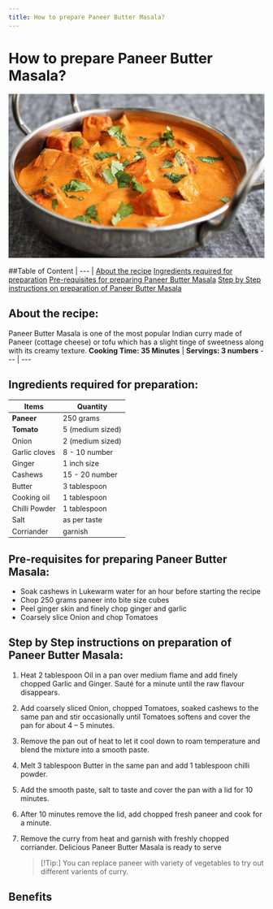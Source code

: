 ```yaml
---
title: How to prepare Paneer Butter Masala?
---
```

# How to prepare Paneer Butter Masala?
![image](./images/Paneer-Butter-Masala.jpg)

##Table of Content
| --- |
 [About the recipe](https://github.com/dkrishnaveni26/Recipe/edit/main/README.md#about-the-recipe)
 [Ingredients required for preparation](https://github.com/dkrishnaveni26/Recipe/edit/main/README.md#ingredients-required-for-preparation)
 [Pre-requisites for preparing Paneer Butter Masala](https://github.com/dkrishnaveni26/Recipe/edit/main/README.md#pre-requisites-for-preparing-paneer-butter-masala)
 [Step by Step instructions on preparation of Paneer Butter Masala](https://github.com/dkrishnaveni26/Recipe/edit/main/README.md#step-by-step-instructions-on-preparation-of-paneer-butter-masala)

## About the recipe:
Paneer Butter Masala is one of the most popular Indian curry made of Paneer (cottage cheese) or tofu which has a slight tinge of sweetness along with its creamy texture.
**Cooking Time: 35 Minutes** | **Servings: 3 numbers** 
 --- | --- 

## Ingredients required for preparation:

 **Items** | **Quantity**
 --- | --- 
 **Paneer** | 250 grams 
 **Tomato** | 5 (medium sized) 
 Onion | 2 (medium sized) 
 Garlic cloves | 8 - 10 number 
 Ginger | 1 inch size 
 Cashews | 15 - 20 number 
 Butter | 3 tablespoon 
 Cooking oil | 1 tablespoon 
 Chilli Powder | 1 tablespoon 
 Salt | as per taste 
 Corriander |  garnish 
 

## Pre-requisites for preparing Paneer Butter Masala:
- Soak cashews in Lukewarm water for an hour before starting the recipe
-	Chop 250 grams paneer into bite size cubes
-	Peel ginger skin and finely chop ginger and garlic
-	Coarsely slice Onion and chop Tomatoes

## Step by Step instructions on preparation of Paneer Butter Masala:
1.	Heat 2 tablespoon Oil in a pan over medium flame and add finely chopped Garlic and Ginger. Sauté for a minute until the raw flavour disappears.
2.	Add coarsely sliced Onion, chopped Tomatoes, soaked cashews to the same pan and stir occasionally until Tomatoes softens and cover the pan for about 4 – 5 minutes. 
3.	Remove the pan out of heat to let it cool down to roam temperature and blend the mixture into a smooth paste.
4.	Melt 3 tablespoon Butter in the same pan and add 1 tablespoon chilli powder. 
5.	Add the smooth paste, salt to taste and cover the pan with a lid for 10 minutes.
6.	After 10 minutes remove the lid, add chopped fresh paneer and cook for a minute. 
7.	Remove the curry from heat and garnish with freshly chopped corriander. Delicious Paneer Butter Masala is ready to serve

	> [!Tip:]
	> You can replace paneer with variety of vegetables to try out different varients of curry.

## Benefits

	
